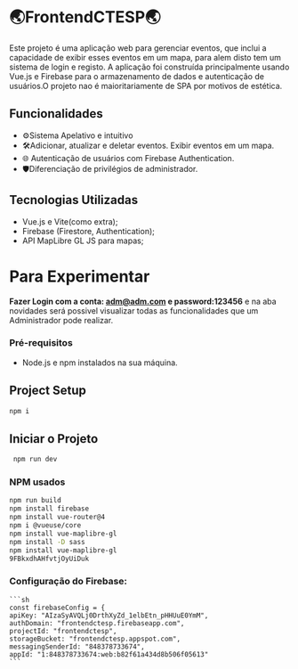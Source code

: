 # 🌏FrontendCTESP🌏

Este projeto é uma aplicação web para gerenciar eventos, que inclui a capacidade de exibir esses eventos em um mapa, para alem disto tem um sistema de login e registo. 
A aplicação foi construída principalmente usando Vue.js e Firebase para o armazenamento de dados e autenticação de usuários.O projeto nao é maioritariamente de SPA por motivos de estética.

## Funcionalidades
- ⚙️Sistema Apelativo e intuitivo
- 🛠️Adicionar, atualizar e deletar eventos.
   Exibir eventos em um mapa.
- 🌐 Autenticação de usuários com Firebase Authentication.
- 🛡️Diferenciação de privilégios de administrador.

## Tecnologias Utilizadas

- Vue.js e Vite(como extra);
- Firebase (Firestore, Authentication);
- API MapLibre GL JS para mapas;

# Para Experimentar

**Fazer Login com a conta: adm@adm.com e password:123456**
e na aba novidades será possivel visualizar todas as funcionalidades que um Administrador pode realizar.
### Pré-requisitos

- Node.js e npm instalados na sua máquina.

## Project Setup

```sh
npm i
```

## Iniciar o Projeto

```sh
 npm run dev
```

### NPM usados

```sh
npm run build
npm install firebase
npm install vue-router@4
npm i @vueuse/core
npm install vue-maplibre-gl
npm install -D sass
npm install vue-maplibre-gl
9FBkxdhAHfvtjOyUiDuk
```
### Configuração do Firebase:

    ```sh
    const firebaseConfig = {
    apiKey: "AIzaSyAVQLj0DrthXyZd_1elbEtn_pHHUuE0YmM",
    authDomain: "frontendctesp.firebaseapp.com",
    projectId: "frontendctesp",
    storageBucket: "frontendctesp.appspot.com",
    messagingSenderId: "848378733674",
    appId: "1:848378733674:web:b82f61a434d8b506f05613"
    ```

